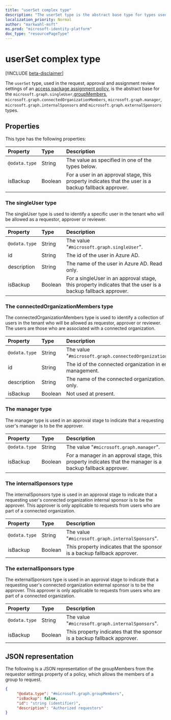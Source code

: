 ```yaml
---
title: "userSet complex type"
description: "The userSet type is the abstract base type for types used in the request, approval and assignment review settings of an access package assignment policy."
localization_priority: Normal
author: "markwahl-msft"
ms.prod: "microsoft-identity-platform"
doc_type: "resourcePageType"
---
```


# userSet complex type

[!INCLUDE [beta-disclaimer](../../includes/beta-disclaimer.md)]

The `userSet` type, used in the request, approval and assignment review settings of an [access package assignment policy](accesspackageassignmentpolicy.md), is the abstract base for the `microsoft.graph.singleUser`,[groupMembers](groupmembers.md), `microsoft.graph.connectedOrganizationMembers`, `microsoft.graph.manager`, `microsoft.graph.internalSponsors` and `microsoft.graph.externalSponsors` types.

## Properties

This type has the following properties:

| Property                     | Type                      | Description |
| :--------------------------- | :------------------------ | :---------- |
| `@odata.type` | String | The value as specified in one of the types below. |
| isBackup | Boolean | For a user in an approval stage, this property indicates that the user is a backup fallback approver. |


### The singleUser type

The singleUser type is used to identify a specific user in the tenant who will be allowed as a requestor, approver or reviewer.

| Property                     | Type                      | Description |
| :--------------------------- | :------------------------ | :---------- |
| `@odata.type` | String | The value "`#microsoft.graph.singleUser`". |
| id |String | The id of the user in Azure AD. |
| description |String | The name of the user in Azure AD. Read only. |
| isBackup | Boolean | For a singleUser in an approval stage, this property indicates that the user is a backup fallback approver. |

### The connectedOrganizationMembers type

The connectedOrganizationMembers type is used to identify a collection of users in the tenant who will be allowed as requestor, approver or reviewer.  The users are those who are associated with a connected organization.

| Property                     | Type                      | Description |
| :--------------------------- | :------------------------ | :---------- |
|`@odata.type` | String | The value "`#microsoft.graph.connectedOrganizationMembers`". |
| id |String | The id of the connected organization in entitlement management. |
| description |String | The name of the connected organization. Read only. |
| isBackup | Boolean | Not used at present. |

### The manager type

The manager type is used in an approval stage to indicate that a requesting user's manager is to be the approver.

| Property                     | Type                      | Description |
| :--------------------------- | :------------------------ | :---------- |
| `@odata.type` | String | The value "`#microsoft.graph.manager`". |
| isBackup | Boolean | For a manager in an approval stage, this property indicates that the manager is a backup fallback approver. |

### The internalSponsors type

The internalSponsors type is used in an approval stage to indicate that a requesting user's connected organization internal sponsor is to be the approver.  This approver is only applicable to requests from users who are part of a connected organization.

| Property                     | Type                      | Description |
| :--------------------------- | :------------------------ | :---------- |
| `@odata.type` | String | The value "`#microsoft.graph.internalSponsors`". |
| isBackup | Boolean | This property indicates that the sponsor is a backup fallback approver. |

### The externalSponsors type

The externalSponsors type is used in an approval stage to indicate that a requesting user's connected organization external sponsor is to be the approver. This approver is only applicable to requests from users who are part of a connected organization.

| Property                     | Type                      | Description |
| :--------------------------- | :------------------------ | :---------- |
| `@odata.type` | String | The value "`#microsoft.graph.internalSponsors`". |
| isBackup | Boolean | This property indicates that the sponsor is a backup fallback approver. |

## JSON representation


The following is a JSON representation of the groupMembers from the requestor settings property of a policy, which allows the members of a group to request.

<!-- {
  "blockType": "resource",
  "optionalProperties": [

  ],
  "@odata.type": "microsoft.graph.userSet",
  "baseType": ""
}-->

```json
{
     "@odata.type": "#microsoft.graph.groupMembers",
     "isBackup": false,
     "id": "string (identifier)",
     "description": "Authorized requestors"
}
```


<!-- uuid: 16cd6b66-4b1a-43a1-adaf-3a886856ed98
2019-02-04 14:57:30 UTC -->
<!-- {
  "type": "#page.annotation",
  "description": "userSet complex type",
  "keywords": "",
  "section": "documentation",
  "tocPath": ""
}-->
